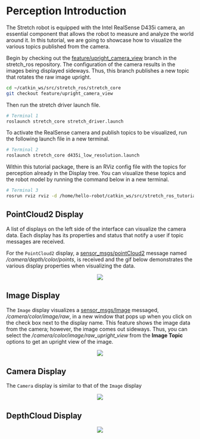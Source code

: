 # Perception Introduction

The Stretch robot is equipped with the Intel RealSense D435i camera, an essential component that allows the robot to measure and analyze the world around it. In this tutorial, we are going to showcase how to visualize the various topics published from the camera.

Begin by checking out the [feature/upright_camera_view](https://github.com/hello-robot/stretch_ros/tree/feature/upright_camera_view) branch in the stretch_ros repository. The configuration of the camera results in the images being displayed sideways. Thus, this branch publishes a new topic that rotates the raw image upright.

```bash
cd ~/catkin_ws/src/stretch_ros/stretch_core
git checkout feature/upright_camera_view
```
Then run the stretch driver launch file.

```bash
# Terminal 1
roslaunch stretch_core stretch_driver.launch
```

To activate the RealSense camera and publish topics to be visualized, run the following launch file in a new terminal.

```bash
# Terminal 2
roslaunch stretch_core d435i_low_resolution.launch
```

Within this tutorial package, there is an RViz config file with the topics for perception already in the Display tree. You can visualize these topics and the robot model by running the command below in a new terminal.

```bash
# Terminal 3
rosrun rviz rviz -d /home/hello-robot/catkin_ws/src/stretch_ros_tutorials/rviz/perception_example.rviz
```

## PointCloud2 Display

A list of displays on the left side of the interface can visualize the camera data. Each display has its properties and status that notify a user if topic messages are received.

For the `PointCloud2` display, a [sensor_msgs/pointCloud2](http://docs.ros.org/en/lunar/api/sensor_msgs/html/msg/PointCloud2.html) message named */camera/depth/color/points*, is received and the gif below demonstrates the various display properties when visualizing the data.


<p align="center">
  <img src="images/perception_rviz.gif"/>
</p>

## Image Display
The `Image` display visualizes a [sensor_msgs/Image](http://docs.ros.org/en/lunar/api/sensor_msgs/html/msg/Image.html) messaged, */camera/color/image/raw*, in a new window that pops up when you click on the check box next to the display name. This feature shows the image data from the camera; however, the image comes out sideways. Thus, you can select the */camera/color/image/raw_upright_view* from the **Image Topic** options to get an upright view of the image.
<p align="center">
  <img src="images/perception_image.gif"/>
</p>

## Camera Display
The `Camera` display is similar to that of the `Image` display
<p align="center">
  <img src="images/perception_camera.gif"/>
</p>

## DepthCloud Display
<p align="center">
  <img src="images/perception_depth.gif"/>
</p>
